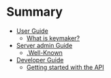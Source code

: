 # Summary

- [User Guide]()
    - [What is keymaker?](./users/what-is-keymaker.md)
- [Server admin Guide]()
    - [.Well-Known](./admins/well-known.md)
- [Developer Guide]()
    - [Getting started with the API](./devs/getting-started.md)
